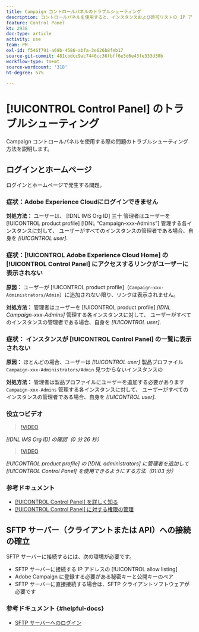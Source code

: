 ```yaml
---
title: Campaign コントロールパネルのトラブルシューティング
description: コントロールパネルを使用すると、インスタンスおよび許可リストの IP アドレスごとに SFTP ストレージを監視および管理できます。
feature: Control Panel
kt: 2938
doc-type: article
activity: use
team: PM
exl-id: f546f791-a69b-4586-abfa-3e626b8feb17
source-git-commit: 481cbdcc9ac7446cc36fbff6e3d6e43fe333d30b
workflow-type: tm+mt
source-wordcount: '318'
ht-degree: 57%

---
```


# [!UICONTROL Control Panel] のトラブルシューティング

Campaign コントロールパネルを使用する際の問題のトラブルシューティング方法を説明します。

## ログインとホームページ

ログインとホームページで発生する問題。

### 症状：Adobe Experience Cloudにログインできません

**対処方法：**
ユーザーは、 [!DNL IMS Org ID] 三十 管理者はユーザーを [!UICONTROL product profile] [!DNL “Campaign-xxx-Admins”] 管理する各インスタンスに対して、 ユーザーがすべてのインスタンスの管理者である場合、自身を *[!UICONTROL user]*.

### 症状：[!UICONTROL Adobe Experience Cloud Home] の [!UICONTROL Control Panel] にアクセスするリンクがユーザーに表示されない

**原因：**
ユーザーが [!UICONTROL product profile]（`Campaign-xxx-Administrators/Admin`）に追加されない限り、リンクは表示されません。

**対処方法：**
管理者はユーザーを [!UICONTROL product profile] *[!DNL Campaign-xxx-Admins]* 管理する各インスタンスに対して、 ユーザーがすべてのインスタンスの管理者である場合、自身を *[!UICONTROL user]*.

### 症状： インスタンスが [!UICONTROL Control Panel] の一覧に表示されない

**原因：**
ほとんどの場合、ユーザーは *[!UICONTROL user]* 製品プロファイル `Campaign-xxx-Administrators/Admin` 見つからないインスタンスの

**対処方法：**
管理者は製品プロファイルにユーザーを追加する必要があります `Campaign-xxx-Admins` 管理する各インスタンスに対して、 ユーザーがすべてのインスタンスの管理者である場合、自身を *[!UICONTROL user]*.

### 役立つビデオ

>[!VIDEO](https://video.tv.adobe.com/v/27183?quality=12)

*[!DNL IMS Org ID] の確認（0 分 26 秒）*

>[!VIDEO](https://video.tv.adobe.com/v/27147?quality=12)

*[!UICONTROL product profile] の [!DNL administrators] に管理者を追加して [!UICONTROL Control Panel] を使用できるようにする方法（01:03 分）*

### 参考ドキュメント

* [[!UICONTROL Control Panel] を詳しく知る ](https://experienceleague.adobe.com/docs/control-panel/using/control-panel-home.html?lang=ja)
* [[!UICONTROL Control Panel] に対する権限の管理 ](https://experienceleague.adobe.com/docs/control-panel/using/control-panel-home.html?lang=en)

## SFTP サーバー（クライアントまたは API）への接続の確立

SFTP サーバーに接続するには、次の環境が必要です。

* SFTP サーバーに接続する IP アドレスの [!UICONTROL allow listing]
* Adobe Campaign に登録する必要がある秘密キーと公開キーのペア
* SFTP サーバーに直接接続する場合は、SFTP クライアントソフトウェアが必要です

### 参考ドキュメント {#helpful-docs}

* [SFTP サーバーへのログイン](https://experienceleague.adobe.com/docs/control-panel/using/control-panel-home.html?lang=en)
